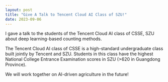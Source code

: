 ```yaml
---
layout: post
title: "Give A Talk to Tencent Cloud AI Class of SZU!"
date: 2023-09-06
---
```

<p> 
I gave a talk to the students of the Tencent Cloud AI class of CSSE, SZU about deep learning-based counting methods.
 </p>

The Tencent Cloud AI class of CSSE is a high-standard undergraduate class built jointly by Tencent and SZU. Students in this class have the highest National College Entrance Examination scores in SZU (>620 in Guangdong Province).

We will work together on AI-driven agriculture in the future!

